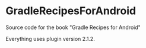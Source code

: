 # GradleRecipesForAndroid
Source code for the book "Gradle Recipes for Android"

Everything uses plugin version 2.1.2.
